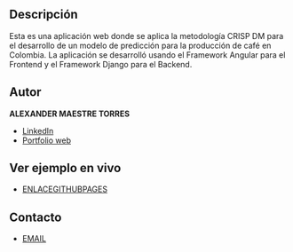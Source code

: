 
## Descripción

Esta es una aplicación web donde se aplica 
la metodología CRISP DM para el desarrollo de 
un modelo de predicción para la producción de café en 
Colombia. La aplicación se desarrolló usando el Framework 
Angular para el Frontend y el Framework Django para el 
Backend.

## Autor
**ALEXANDER MAESTRE TORRES**

* [LinkedIn](https://www.linkedin.com/in/ajmaestre/)
* [Portfolio web](https://ajmaestre.github.io/portfolio/home)

## Ver ejemplo en vivo
- [ENLACEGITHUBPAGES](https://ajmaestre.github.io/CoffeeApp)

## Contacto
- [EMAIL](ajmaestretorres@gmail.com)

